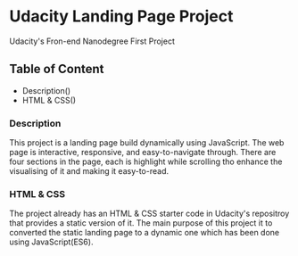 # Udacity Landing Page Project
 Udacity's Fron-end Nanodegree First Project

## Table of Content
* Description()
* HTML & CSS()




### Description
This project is a landing page build dynamically using JavaScript. The web page is interactive, responsive, and easy-to-navigate through.
There are four sections in the page, each is highlight while scrolling tho enhance the visualising of it and making it easy-to-read.


### HTML & CSS
The project already has an HTML & CSS starter code in Udacity's repositroy that provides a static version of it. The main purpose of this project it to converted the static landing page to a dynamic one which has been done using JavaScript(ES6).
